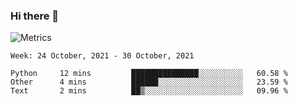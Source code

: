 ### Hi there 👋

![Metrics](https://github.com/radoapx/radoapx/blob/main/github-metrics.svg)

<!--START_SECTION:waka-->
```text
Week: 24 October, 2021 - 30 October, 2021

Python     12 mins         ███████████████░░░░░░░░░░   60.58 % 
Other      4 mins          ██████░░░░░░░░░░░░░░░░░░░   23.59 % 
Text       2 mins          ██▒░░░░░░░░░░░░░░░░░░░░░░   09.96 % 
```
<!--END_SECTION:waka-->

<!--
**radoapx/radoapx** is a ✨ _special_ ✨ repository because its `README.md` (this file) appears on your GitHub profile.

Here are some ideas to get you started:

- 🔭 I’m currently working on ...
- 🌱 I’m currently learning ...
- 👯 I’m looking to collaborate on ...
- 🤔 I’m looking for help with ...
- 💬 Ask me about ...
- 📫 How to reach me: ...
- 😄 Pronouns: ...
- ⚡ Fun fact: ...
-->
